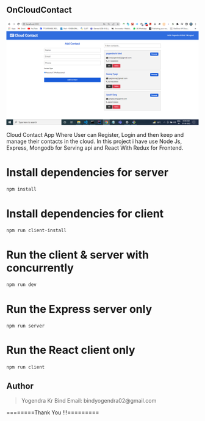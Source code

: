 

## OnCloudContact

![image](https://github.com/yogendrabind/OnCloudContact/blob/master/OnCloudImage.png)

Cloud Contact App Where User can Register, Login and then keep and manage their contacts in the cloud. In this project i have use Node Js, Express, Mongodb for Serving api and React With Redux for Frontend.


# Install dependencies for server

```
npm install
```

# Install dependencies for client

```
npm run client-install
```

# Run the client & server with concurrently

```
npm run dev
```

# Run the Express server only

```
npm run server
```

# Run the React client only

```
npm run client
```

## Author
<blockquote>
Yogendra Kr Bind
Email: bindyogendra02@gmail.com
</blockquote>
========Thank You !!!=========
